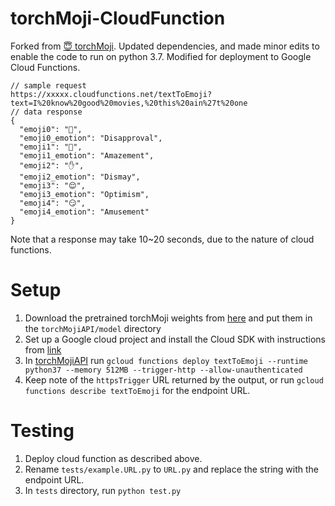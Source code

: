 # torchMoji-CloudFunction

Forked from [😇 torchMoji](https://github.com/huggingface/torchMoji).
Updated dependencies, and made minor edits to enable the code to run on python 3.7.
Modified for deployment to Google Cloud Functions.

```
// sample request
https://xxxxx.cloudfunctions.net/textToEmoji?text=I%20know%20good%20movies,%20this%20ain%27t%20one
// data response
{
  "emoji0": "🙅",
  "emoji0_emotion": "Disapproval",
  "emoji1": "💯",
  "emoji1_emotion": "Amazement",
  "emoji2": "✋",
  "emoji2_emotion": "Dismay",
  "emoji3": "😌",
  "emoji3_emotion": "Optimism",
  "emoji4": "😏",
  "emoji4_emotion": "Amusement"
}
```

Note that a response may take 10~20 seconds, due to the nature of cloud functions.

# Setup

1. Download the pretrained torchMoji weights from [here](https://www.dropbox.com/s/q8lax9ary32c7t9/pytorch_model.bin?dl=0) and put them in the `torchMojiAPI/model` directory
1. Set up a Google cloud project and install the Cloud SDK with instructions from [link](https://cloud.google.com/functions/docs/first-python#creating_a_gcp_project_using_cloud_sdk)
1. In [torchMojiAPI](torchMojiAPI) run `gcloud functions deploy textToEmoji --runtime python37 --memory 512MB --trigger-http --allow-unauthenticated`
1. Keep note of the `httpsTrigger` URL returned by the output, or run `gcloud functions describe textToEmoji` for the endpoint URL.

# Testing 

1. Deploy cloud function as described above.
1. Rename `tests/example.URL.py` to `URL.py` and replace the string with the endpoint URL.
1. In `tests` directory, run `python test.py`
